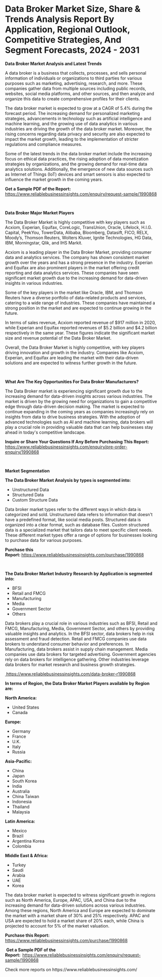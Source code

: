 <p><h1>Data Broker Market Size, Share & Trends Analysis Report By Application, Regional Outlook, Competitive Strategies, And Segment Forecasts, 2024 - 2031</h1></p><p><strong>Data Broker Market Analysis and Latest Trends</strong></p>
<p><p>A data broker is a business that collects, processes, and sells personal information of individuals or organizations to third parties for various purposes such as marketing, advertising, research, and more. These companies gather data from multiple sources including public records, websites, social media platforms, and other sources, and then analyze and organize this data to create comprehensive profiles for their clients.</p><p>The data broker market is expected to grow at a CAGR of 5.4% during the forecast period. The increasing demand for personalized marketing strategies, advancements in technology such as artificial intelligence and machine learning, and the growing use of data analytics in various industries are driving the growth of the data broker market. Moreover, the rising concerns regarding data privacy and security are also expected to impact the market growth, leading to the implementation of stricter regulations and compliance measures.</p><p>Some of the latest trends in the data broker market include the increasing focus on ethical data practices, the rising adoption of data monetization strategies by organizations, and the growing demand for real-time data analytics solutions. Additionally, the emergence of new data sources such as Internet of Things (IoT) devices and smart sensors is also expected to influence the market growth in the coming years.</p></p>
<p><strong>Get a Sample PDF of the Report:&nbsp;</strong> <a href="https://www.reliablebusinessinsights.com/enquiry/request-sample/1990868">https://www.reliablebusinessinsights.com/enquiry/request-sample/1990868</a></p>
<p>&nbsp;</p>
<p><strong>Data Broker Major Market Players</strong></p>
<p><p>The Data Broker Market is highly competitive with key players such as Acxiom, Experian, Equifax, CoreLogic, TransUnion, Oracle, Lifelock, H.I.G. Capital, PeekYou, TowerData, Alibaba, Bloomberg, Datasift, FICO, RELX, Moody’s, Thomson Reuters, Wolters Kluver, Ignite Technologies, HG Data, IBM, Morningstar, Qlik, and IHS Markit.</p><p>Acxiom is a leading player in the Data Broker Market, providing consumer data and analytics services. The company has shown consistent market growth over the years and has a strong presence in the industry. Experian and Equifax are also prominent players in the market offering credit reporting and data analytics services. These companies have seen significant market growth due to the increasing demand for data-driven insights in various industries.</p><p>Some of the key players in the market like Oracle, IBM, and Thomson Reuters have a diverse portfolio of data-related products and services, catering to a wide range of industries. These companies have maintained a strong position in the market and are expected to continue growing in the future.</p><p>In terms of sales revenue, Acxiom reported revenue of $917 million in 2020, while Experian and Equifax reported revenues of $5.2 billion and $4.2 billion respectively in the same year. These figures indicate the significant market size and revenue potential of the Data Broker Market.</p><p>Overall, the Data Broker Market is highly competitive, with key players driving innovation and growth in the industry. Companies like Acxiom, Experian, and Equifax are leading the market with their data-driven solutions and are expected to witness further growth in the future.</p></p>
<p>&nbsp;</p>
<p><strong>What Are The Key Opportunities For Data Broker Manufacturers?</strong></p>
<p><p>The Data Broker market is experiencing significant growth due to the increasing demand for data-driven insights across various industries. The market is driven by the growing need for organizations to gain a competitive edge through data-driven decision making. The market is expected to continue expanding in the coming years as companies increasingly rely on insights from data to drive business strategies. With the adoption of advanced technologies such as AI and machine learning, data brokers will play a crucial role in providing valuable data that can help businesses stay ahead in today's competitive landscape.</p></p>
<p><strong>Inquire or Share Your Questions If Any Before Purchasing This Report:</strong> <a href="https://www.reliablebusinessinsights.com/enquiry/pre-order-enquiry/1990868">https://www.reliablebusinessinsights.com/enquiry/pre-order-enquiry/1990868</a></p>
<p>&nbsp;</p>
<p><strong>Market Segmentation</strong></p>
<p><strong>The Data Broker Market Analysis by types is segmented into:</strong></p>
<p><ul><li>Unstructured Data</li><li>Structured Data</li><li>Custom Structure Data</li></ul></p>
<p><p>Data broker market types refer to the different ways in which data is categorized and sold. Unstructured data refers to information that doesn't have a predefined format, like social media posts. Structured data is organized into a clear format, such as database files. Custom structured data is a specialized market that tailors data to meet specific client needs. These different market types offer a range of options for businesses looking to purchase data for various purposes.</p></p>
<p><strong>Purchase this Report:&nbsp;</strong><a href="https://www.reliablebusinessinsights.com/purchase/1990868">https://www.reliablebusinessinsights.com/purchase/1990868</a></p>
<p>&nbsp;</p>
<p><strong>The Data Broker Market Industry Research by Application is segmented into:</strong></p>
<p><ul><li>BFSI</li><li>Retail and FMCG</li><li>Manufacturing</li><li>Media</li><li>Government Sector</li><li>Others</li></ul></p>
<p><p>Data brokers play a crucial role in various industries such as BFSI, Retail and FMCG, Manufacturing, Media, Government Sector, and others by providing valuable insights and analytics. In the BFSI sector, data brokers help in risk assessment and fraud detection. Retail and FMCG companies use data brokers to understand consumer behavior and preferences. In Manufacturing, data brokers assist in supply chain management. Media companies use data brokers for targeted advertising. Government agencies rely on data brokers for intelligence gathering. Other industries leverage data brokers for market research and business growth strategies.</p></p>
<p><a href="https://www.reliablebusinessinsights.com/data-broker-r1990868">&nbsp;https://www.reliablebusinessinsights.com/data-broker-r1990868</a></p>
<p><strong>In terms of Region, the Data Broker Market Players available by Region are:</strong></p>
<p>
    <p> <strong> North America: </strong>
        <ul>
            <li>United States</li>
            <li>Canada</li>
        </ul>
        </p> 
    <p> <strong> Europe: </strong>
        <ul>
            <li>Germany</li>
            <li>France</li>
            <li>U.K.</li>
            <li>Italy</li>
            <li>Russia</li>
        </ul>
        </p> 
    <p> <strong> Asia-Pacific: </strong>
        <ul>
            <li>China</li>
            <li>Japan</li>
            <li>South Korea</li>
            <li>India</li>
            <li>Australia</li>
            <li>China Taiwan</li>
            <li>Indonesia</li>
            <li>Thailand</li>
            <li>Malaysia</li>
        </ul>
        </p> 
    <p> <strong> Latin America: </strong>
        <ul>
            <li>Mexico</li>
            <li>Brazil</li>
            <li>Argentina Korea</li>
            <li>Colombia</li>
        </ul>
        </p> 
    <p> <strong> Middle East & Africa: </strong>
        <ul>
            <li>Turkey</li>
            <li>Saudi</li>
            <li>Arabia</li>
            <li>UAE</li>
            <li>Korea</li>
        </ul>
    </p>
    </p>
<p><p>The data broker market is expected to witness significant growth in regions such as North America, Europe, APAC, USA, and China due to the increasing demand for data-driven solutions across various industries. Among these regions, North America and Europe are expected to dominate the market with a market share of 30% and 25% respectively. APAC and USA are expected to hold a market share of 20% each, while China is projected to account for 5% of the market valuation.</p></p>
<p><strong>Purchase this Report: </strong><a href="https://www.reliablebusinessinsights.com/purchase/1990868">https://www.reliablebusinessinsights.com/purchase/1990868</a></p>
<p>&nbsp;<strong>Get a Sample PDF of the Report:&nbsp;&nbsp;</strong><a href="https://www.reliablebusinessinsights.com/enquiry/request-sample/1990868">https://www.reliablebusinessinsights.com/enquiry/request-sample/1990868</a></p>
<p><strong></strong></p>
<p>Check more reports on https://www.reliablebusinessinsights.com/</p>